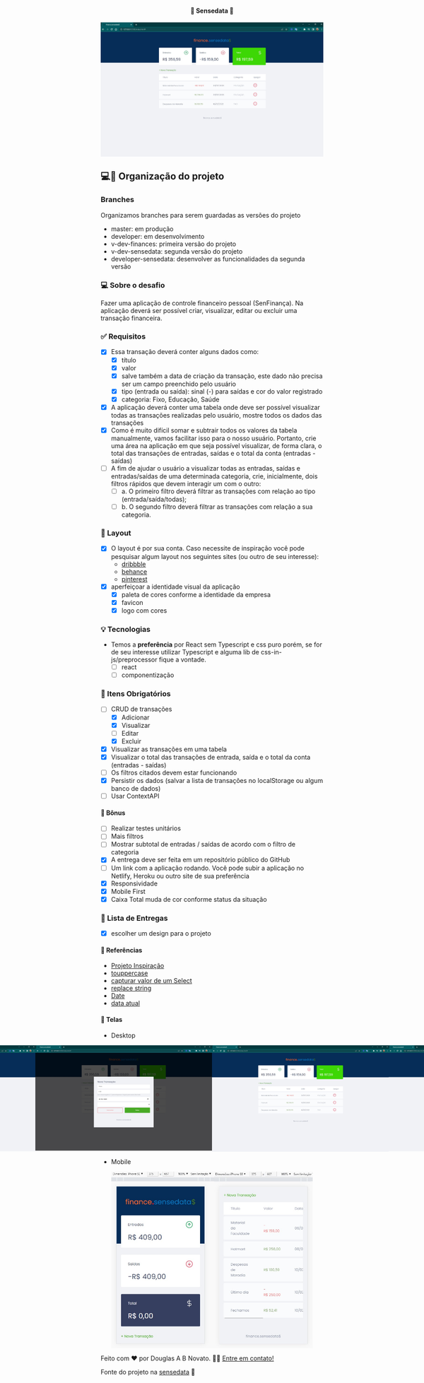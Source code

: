 <h4 align="center"> 
	🚧 Sensedata 🚀
</h4>

<p align="center" style="display: flex; align-items: flex-start; justify-content: center;">
  <img alt="sensedata" title="#sensedata" src="./.github/finance-3.jpg">
</p>    

## 💻🔖 Organização do projeto

### Branches

Organizamos branches para serem guardadas as versões do projeto
- master: em produção
- developer: em desenvolvimento
- v-dev-finances: primeira versão do projeto
- v-dev-sensedata: segunda versão do projeto
- developer-sensedata: desenvolver as funcionalidades da segunda versão

### 💻 Sobre o desafio

Fazer uma aplicação de controle financeiro pessoal (SenFinança). Na aplicação deverá ser possível criar, visualizar, editar ou excluir uma transação financeira.

### ✅ Requisitos

- [x] Essa transação deverá conter alguns dados como: 
  - [x] título  
  - [x] valor 
  - [x] salve também a data de criação da transação, este dado não precisa ser um campo preenchido pelo usuário
  - [x] tipo (entrada ou saída): sinal (-) para saídas e cor do valor registrado
  - [x] categoria: Fixo, Educação, Saúde
- [x] A aplicação deverá conter uma tabela onde deve ser possível visualizar todas as transações realizadas pelo usuário, mostre todos os dados das transações
- [x] Como é muito difícil somar e subtrair todos os valores da tabela manualmente, vamos facilitar isso para o nosso usuário. Portanto, crie uma área na aplicação em que seja possível visualizar, de forma clara, o total das transações de entradas, saídas e o total da conta (entradas - saídas)
- [ ] A fim de ajudar o usuário a visualizar todas as entradas, saídas e entradas/saídas de uma determinada categoria, crie, inicialmente, dois filtros rápidos que devem interagir um com o outro:
  - [ ] a. O primeiro filtro deverá filtrar as transações com relação ao tipo
  (entrada/saída/todas);
  - [ ] b. O segundo filtro deverá filtrar as transações com relação a sua
  categoria.

### 🎨 Layout

- [x] O layout é por sua conta. Caso necessite de inspiração você pode pesquisar algum layout nos seguintes sites (ou outro de seu interesse):
  - [dribbble](https://dribbble.com/) 
  - [behance](https://www.behance.net/) 
  - [pinterest](https://br.pinterest.com/) 
- [x] aperfeiçoar a identidade visual da aplicação
  - [x] paleta de cores conforme a identidade da empresa
  - [x] favicon
  - [x] logo com cores

### 💡 Tecnologias  

- Temos a **preferência** por React sem Typescript e css puro porém, se for de seu interesse utilizar Typescript e alguma lib de css-in-js/preprocessor fique a vontade.
  - [ ] react
  - [ ] componentização

### 🚀 Itens Obrigatórios

- [ ] CRUD de transações
  - [x] Adicionar
  - [x] Visualizar
  - [ ] Editar
  - [x] Excluir  
- [x] Visualizar as transações em uma tabela
- [x] Visualizar o total das transações de entrada, saída e o total da conta (entradas - saídas)
- [ ] Os filtros citados devem estar funcionando
- [x] Persistir os dados (salvar a lista de transações no localStorage ou algum banco de dados)
- [ ] Usar ContextAPI

#### 🚀 Bônus

- [ ] Realizar testes unitários
- [ ] Mais filtros
- [ ] Mostrar subtotal de entradas / saídas de acordo com o filtro de categoria
- [x] A entrega deve ser feita em um repositório público do GitHub
- [ ] Um link com a aplicação rodando. Você pode subir a aplicação no Netlify, Heroku ou outro site de sua preferência
- [x] Responsividade 
- [x] Mobile First
- [x] Caixa Total muda de cor conforme status da situação
 
### 📅 Lista de Entregas

- [x] escolher um design para o projeto

#### 📅 Referências

- [Projeto Inspiração](https://senfinanca-sensedata.netlify.app/)
- [touppercase](https://www.w3schools.com/jsref/jsref_touppercase.asp#:~:text=The%20toUpperCase()%20method%20converts,not%20change%20the%20original%20string.)
- [capturar valor de um Select](https://www.youtube.com/watch?v=Nwh7zHicmwU)
- [replace string](https://www.devmedia.com.br/javascript-replace-substituindo-valores-em-uma-string/39176)
- [Date](https://blog.betrybe.com/javascript/javascript-date/)
- [data atual](https://www.freecodecamp.org/portuguese/news/date-now-em-javascript-como-obter-a-data-atual-em-javascript/) 

#### 📅 Telas

- Desktop

<p align="center" style="display: flex; align-items: flex-start; justify-content: center;">
  <img alt="sensedata" title="#sensedata" src="./.github/finance-1.jpg" width="400px">
  <img alt="sensedata" title="#sensedata" src="./.github/finance-2.jpg" width="400px">
  <img alt="sensedata" title="#sensedata" src="./.github/finance-3.jpg" width="400px">
  <img alt="sensedata" title="#sensedata" src="./.github/finance-4.jpg" width="400px">
</p>  

- Mobile

<p align="center" style="display: flex; align-items: flex-start; justify-content: center;">
  <img alt="sensedata" title="#sensedata" src="./.github/finance-5.jpg" height="400px">
  <img alt="sensedata" title="#sensedata" src="./.github/finance-6.jpg" height="400px">
</p>  

Feito com ❤️ por Douglas A B Novato. 👋🏽 [Entre em contato!](https://www.linkedin.com/in/douglasabnovato/)
 
Fonte do projeto na [sensedata](https://sensedata.com.br/) 👋  
